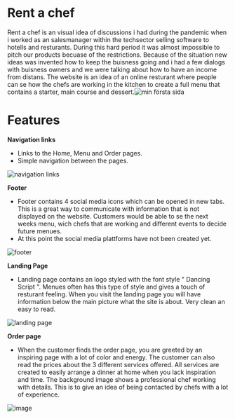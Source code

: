 # Rent a chef
Rent a chef is an visual idea of discussions i had during the pandemic when i worked as an salesmanager within the techsector selling software to hotells and resturants.
During this hard period it was almost impossible to pitch our products becuase of the restrictions. Because of the situation new ideas was invented how to keep the buisness going and i had a few dialogs with buisness owners and we were talking about how to have an income from distans. The website is an idea of an online resturant where people can se how the chefs are working in the kitchen to create a full menu that contains a starter, main course and dessert.![min första sida](https://user-images.githubusercontent.com/100356636/161218079-54666269-069d-4199-99ae-e618c95d9705.JPG)
# Features
**Navigation links**
- Links to the Home, Menu and Order pages.
- Simple navigation between the pages.

![navigation links](https://user-images.githubusercontent.com/100356636/161219664-31341e17-af8c-4171-abba-f3457e54d1e7.JPG)

**Footer**
- Footer contains 4 social media icons which can be opened in new tabs. This is a great way to communicate with information that is not displayed on the website. Customers would be able to se the next weeks menu, wich chefs that are working and different events to decide future menues.
-  At this point the social media plattforms have not been created yet. 

![footer](https://user-images.githubusercontent.com/100356636/161221719-15940cc2-78ea-4ed7-bdb1-c6d27a393804.JPG)

**Landing Page**

- Landing page contains an logo styled with the font style " Dancing Script ". Menues often has this type of style and gives a touch of resturant feeling. When you visit the landing page you will have information below the main picture what the site is about. Very clean an easy to read.

![landing page](https://user-images.githubusercontent.com/100356636/161223465-70ae577d-1285-42e1-a588-942b64aa6fea.JPG)

**Order page**
- When the customer finds the order page, you are greeted by an inspiring page with a lot of color and energy. The customer can also read the prices about the 3 different services offered. All services are created to easily arrange a dinner at home when you lack inspiration and time. The background image shows a professional chef working with details. This is to give an idea of being contacted by chefs with a lot of experience.

![image](https://user-images.githubusercontent.com/100356636/161611093-64373d70-589f-4bcf-94ae-9e0d063b8451.png)
